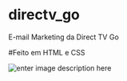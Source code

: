 # directv_go
E-mail Marketing da Direct TV Go

#Feito em HTML e CSS

![enter image description here](https://i.ibb.co/qyJ10hW/Sexta-Assinantes-com-consumo-A-20210910.jpg)
